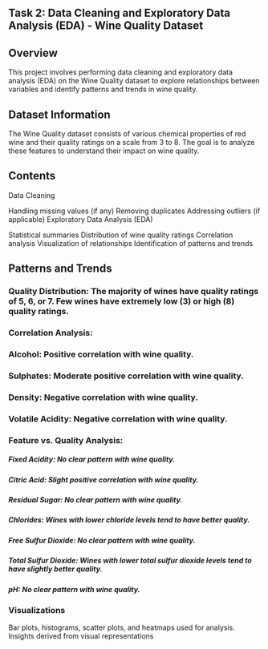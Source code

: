 ## Task 2: Data Cleaning and Exploratory Data Analysis (EDA) - Wine Quality Dataset
## Overview
This project involves performing data cleaning and exploratory data analysis (EDA) on the Wine Quality dataset to explore relationships between variables and identify patterns and trends in wine quality.

## Dataset Information
The Wine Quality dataset consists of various chemical properties of red wine and their quality ratings on a scale from 3 to 8. The goal is to analyze these features to understand their impact on wine quality.

## Contents
Data Cleaning

Handling missing values (if any)
Removing duplicates
Addressing outliers (if applicable)
Exploratory Data Analysis (EDA)

Statistical summaries
Distribution of wine quality ratings
Correlation analysis
Visualization of relationships
Identification of patterns and trends
## Patterns and Trends

### Quality Distribution: The majority of wines have quality ratings of 5, 6, or 7. Few wines have extremely low (3) or high (8) quality ratings.

### Correlation Analysis:

### Alcohol: Positive correlation with wine quality.
### Sulphates: Moderate positive correlation with wine quality.
### Density: Negative correlation with wine quality.
### Volatile Acidity: Negative correlation with wine quality.
### Feature vs. Quality Analysis:

##### Fixed Acidity: No clear pattern with wine quality.
##### Citric Acid: Slight positive correlation with wine quality.
##### Residual Sugar: No clear pattern with wine quality.
##### Chlorides: Wines with lower chloride levels tend to have better quality.
##### Free Sulfur Dioxide: No clear pattern with wine quality.
##### Total Sulfur Dioxide: Wines with lower total sulfur dioxide levels tend to have slightly better quality.
##### pH: No clear pattern with wine quality.

### Visualizations
Bar plots, histograms, scatter plots, and heatmaps used for analysis.
Insights derived from visual representations
